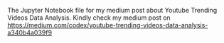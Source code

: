 The Jupyter Notebook file for my medium post about Youtube Trending Videos Data Analysis.
Kindly check my medium post on https://medium.com/codex/youtube-trending-videos-data-analysis-a340b4a039f9
